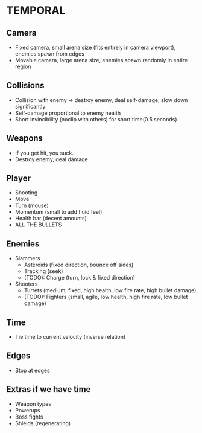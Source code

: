 TEMPORAL
========

## Camera
- Fixed camera, small arena size (fits entirely in camera viewport), enemies spawn from edges
- Movable camera, large arena size, enemies spawn randomly in entire region

## Collisions
- Collision with enemy -> destroy enemy, deal self-damage, slow down significantly
- Self-damage proportional to enemy health
- Short invincibility (noclip with others) for short time(0.5 seconds)

## Weapons
- If you get hit, you suck.
- Destroy enemy, deal damage

## Player
- Shooting
- Move
- Turn (mouse)
- Momentum (small to add fluid feel)
- Health bar (decent amounts)
- ALL THE BULLETS

## Enemies
- Slammers
  - Asteroids (fixed direction, bounce off sides)
  - Tracking (seek) 
  - (TODO): Charge (turn, lock & fixed direction)
- Shooters
  - Turrets (medium, fixed, high health, low fire rate, high bullet damage)
  - (TODO): Fighters (small, agile, low health, high fire rate, low bullet damage)

## Time
- Tie time to current velocity (inverse relation)

## Edges
- Stop at edges

Extras if we have time
----------------------
- Weapon types
- Powerups
- Boss fights
- Shields (regenerating)
